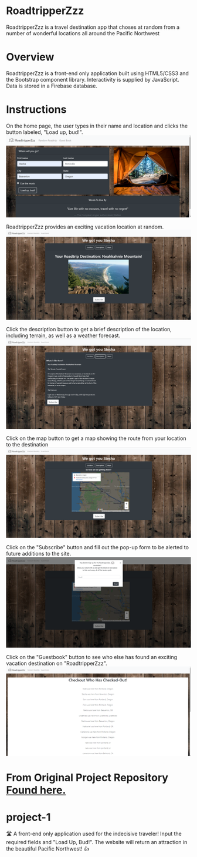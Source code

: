# RoadtripperZzz
RoadtripperZzz is a travel destination app that choses at random from a number of wonderful locations all around the Pacific Northwest

# Overview
RoadtripperZzz is a front-end only application built using HTML5/CSS3 and the Bootstrap component library. Interactivity is supplied by JavaScript. Data is stored in a Firebase database.

# Instructions
On the home page, the user types in their name and location and clicks the button labeled, "Load up, bud!".
![](/project-1/assets/ReadMeImages/homepage.png)

RoadtripperZzz provides an exciting vacation location at random.
![](/project-1/assets/ReadMeImages/destination.png)

Click the description button to get a brief description of the location, including terrain, as well as a weather forecast.
![](/project-1/assets/ReadMeImages/description.png)

Click on the map button to get a map showing the route from your location to the destination
![](/project-1/assets/ReadMeImages/map.png)

Click on the "Subscribe" button and fill out the pop-up form to be alerted to future additions to the site.
![](/project-1/assets/ReadMeImages/signUp.png)

Click on the "Guestbook" button to see who else has found an exciting vacation destination on "RoadtripperZzz".
![](/project-1/assets/ReadMeImages/guestbook.png)

# From Original Project Repository [Found here.](https://github.com/VolksRat71/project-1)
# project-1
:motorway: A front-end only application used for the indecisive traveler! Input the required fields and "Load Up, Bud!". The website will return an attraction in the beautiful Pacific Northwest!  👍
